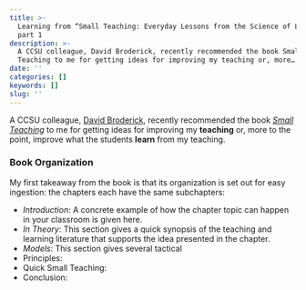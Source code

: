 ```yaml
---
title: >-
  Learning from “Small Teaching: Everyday Lessons from the Science of Learning,”
  part 1
description: >-
  A CCSU colleague, David Broderick, recently recommended the book Small
  Teaching to me for getting ideas for improving my teaching or, more…
date: ''
categories: []
keywords: []
slug: ''
---
```


A CCSU colleague, [David Broderick](https://medium.com/u/5bfa09df8176), recently recommended the book [_Small Teaching_](https://www.amazon.com/Small-Teaching-Everyday-Lessons-Learning/dp/1118944496/) to me for getting ideas for improving my **teaching** or, more to the point, improve what the students **learn** from my teaching.

### Book Organization

My first takeaway from the book is that its organization is set out for easy ingestion: the chapters each have the same subchapters:

*   _Introduction_: A concrete example of how the chapter topic can happen in your classroom is given here.
*   _In Theory_: This section gives a quick synopsis of the teaching and learning literature that supports the idea presented in the chapter.
*   _Models_: This section gives several tactical 
*   Principles: 
*   Quick Small Teaching:
*   Conclusion: